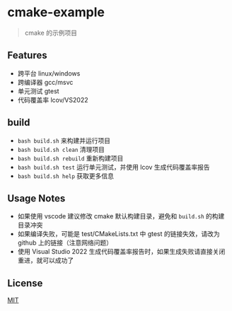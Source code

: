 # cmake-example

> cmake 的示例项目

## Features

- 跨平台 linux/windows
- 跨编译器 gcc/msvc
- 单元测试 gtest
- 代码覆盖率 lcov/VS2022

## build

- `bash build.sh` 来构建并运行项目
- `bash build.sh clean` 清理项目
- `bash build.sh rebuild` 重新构建项目
- `bash build.sh test` 运行单元测试，并使用 lcov 生成代码覆盖率报告
- `bash build.sh help` 获取更多信息

## Usage Notes

- 如果使用 vscode 建议修改 cmake 默认构建目录，避免和 `build.sh` 的构建目录冲突
- 如果编译失败，可能是 test/CMakeLists.txt 中 gtest 的链接失效，请改为 github 上的链接（注意网络问题）
- 使用 Visual Studio 2022 生成代码覆盖率报告时，如果生成失败请直接关闭重进，就可以成功了

## License

[MIT](LICENSE)
